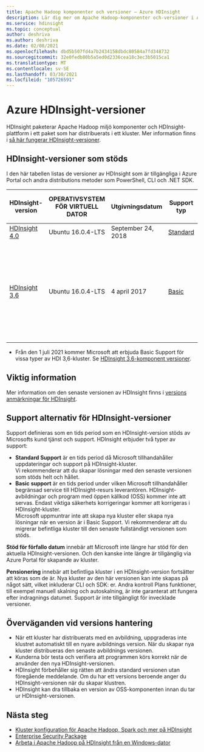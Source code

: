 ```yaml
---
title: Apache Hadoop komponenter och versioner – Azure HDInsight
description: Lär dig mer om Apache Hadoop-komponenter och-versioner i Azure HDInsight.
ms.service: hdinsight
ms.topic: conceptual
author: deshriva
ms.author: deshriva
ms.date: 02/08/2021
ms.openlocfilehash: dbd5b507fd4a7b2434158dbdc80584a7fd348732
ms.sourcegitcommit: 32e0fedb80b5a5ed0d2336cea18c3ec3b5015ca1
ms.translationtype: MT
ms.contentlocale: sv-SE
ms.lasthandoff: 03/30/2021
ms.locfileid: "105726591"
---
```

# <a name="azure-hdinsight-versions"></a>Azure HDInsight-versioner

HDInsight paketerar Apache Hadoop miljö komponenter och HDInsight-plattform i ett paket som har distribuerats i ett kluster. Mer information finns i [så här fungerar HDInsight-versioner](hdinsight-overview-versioning.md).

## <a name="supported-hdinsight-versions"></a>HDInsight-versioner som stöds

I den här tabellen listas de versioner av HDInsight som är tillgängliga i Azure Portal och andra distributions metoder som PowerShell, CLI och .NET SDK.

| HDInsight-version | OPERATIVSYSTEM FÖR VIRTUELL DATOR | Utgivningsdatum| Support typ | Förfallo datum för support | Datum för indragning | Hög tillgänglighet |
| --- | --- | --- | --- | --- | --- | ---|
| [HDInsight 4.0](hdinsight-40-component-versioning.md) |Ubuntu 16.0.4-LTS |September 24, 2018 | [Standard](hdinsight-component-versioning.md#support-options-for-hdinsight-versions) | | |Ja |
| [HDInsight 3,6](hdinsight-36-component-versioning.md) |Ubuntu 16.0.4-LTS |4 april 2017      | [Basic](hdinsight-component-versioning.md#support-options-for-hdinsight-versions) | Förfallo datum för standard support – 30 juni 2021 <br> Basic Support förfallo datum – 3 april 2022 |4 april 2022 |Ja |

* Från den 1 juli 2021 kommer Microsoft att erbjuda Basic Support för vissa typer av HDI 3,6-kluster. Se [HDInsight 3,6-komponent versioner](hdinsight-36-component-versioning.md).

## <a name="release-notes"></a>Viktig information

Mer information om den senaste versionen av HDInsight finns i [versions anmärkningar för HDInsight](hdinsight-release-notes.md).

## <a name="support-options-for-hdinsight-versions"></a>Support alternativ för HDInsight-versioner

Support definieras som en tids period som en HDInsight-version stöds av Microsofts kund tjänst och support. HDInsight erbjuder två typer av support: 
- **Standard Support** är en tids period då Microsoft tillhandahåller uppdateringar och support på HDInsight-kluster.  
    Vi rekommenderar att du skapar lösningar med den senaste versionen som stöds helt och hållet. 
- **Basic support** är en tids period under vilken Microsoft tillhandahåller begränsad service till HDInsight-resurs leverantören. HDInsight-avbildningar och program med öppen källkod (OSS) kommer inte att servas.   Endast viktiga säkerhets korrigeringar kommer att korrigeras i HDInsight-kluster.  
  Microsoft uppmuntrar inte att skapa nya kluster eller skapa nya lösningar när en version är i Basic Support. Vi rekommenderar att du migrerar befintliga kluster till den senaste fullständigt versionen som stöds. 

**Stöd för förfallo datum** innebär att Microsoft inte längre har stöd för den aktuella HDInsight-versionen. Och den kanske inte längre är tillgänglig via Azure Portal för skapande av kluster.

**Pensionering** innebär att befintliga kluster i en HDInsight-version fortsätter att köras som de är. Nya kluster av den här versionen kan inte skapas på något sätt, vilket inkluderar CLI och SDK: er. Andra kontroll Plans funktioner, till exempel manuell skalning och autoskalning, är inte garanterat att fungera efter indragnings datumet. Support är inte tillgängligt för invecklade versioner.

## <a name="versioning-considerations"></a>Överväganden vid versions hantering
- När ett kluster har distribuerats med en avbildning, uppgraderas inte klustret automatiskt till en nyare avbildnings version. När du skapar nya kluster distribueras den senaste avbildnings versionen.
- Kunderna bör testa och verifiera att programmen körs korrekt när de använder den nya HDInsight-versionen.
- HDInsight förbehåller sig rätten att ändra standard versionen utan föregående meddelande. Om du har ett versions beroende anger du HDInsight-versionen när du skapar klustren.
- HDInsight kan dra tillbaka en version av OSS-komponenten innan du tar ur HDInsight-versionen.

## <a name="next-steps"></a>Nästa steg

- [Kluster konfiguration för Apache Hadoop, Spark och mer på HDInsight](hdinsight-hadoop-provision-linux-clusters.md)
- [Enterprise Security Package](./enterprise-security-package.md)
- [Arbeta i Apache Hadoop på HDInsight från en Windows-dator](hdinsight-hadoop-windows-tools.md)
